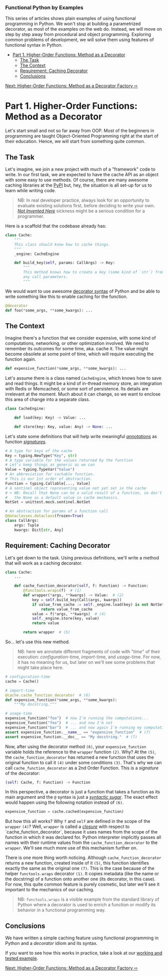 ### Functional Python by Examples

This series of articles shows plain examples of using functional programming in Python. We won't stop at building a parametrized decorator, as most of the examples on the web do. Instead, we will move on step by step away from procedural and object programming. Exploring common problems of development, we will solve them using features of functional syntax in Python.

- [Part 1. Higher-Order Functions: Method as a Decorator](#part-1-higher-order-functions-method-as-a-decorator)
  - [The Task](#the-task)
  - [The Context](#the-context)
  - [Requirement: Caching Decorator](#requirement-caching-decorator)
  - [Conclusions](#conclusions)

[Next: Higher-Order Functions: Method as a Decorator Factory ⇨](fp02_method_as_decorator_factory.md)

# Part 1. Higher-Order Functions: Method as a Decorator

Let's start small and not so far away from OOP. Most of the beginners in programming are taught Object-Oriented Programming right at the start of their education. Hence, we will start from something quite common.

## The Task

Let's imagine, we join a new project with much of a "framework" code to write. In our first task, we are expected to have the cache API as an object with some easy to use methods. Of course, there are many awesome caching libraries at the [PyPI](https://pypi.org/search/?q=caching) but, hey, the situation is all set-up for us to learn while writing code.

> NB: In real developer practice, always look for an opportunity to evaluate existing solutions first, before deciding to write your own. [*Not Invented Here*](https://en.wikipedia.org/wiki/Not_invented_here) sickness might be a serious condition for a programmer.

Here is a scaffold that the codebase already has:

```python
class Cache:
    """
    This class should know how to cache things.
    """
    _engine: CacheEngine

    def build_key(self, params: CallArgs) -> Key:
        """
        This method knows how to create a key (some kind of `str`) from
        any call parameters.
        """
```

We would want to use awesome [decorator syntax](https://book.pythontips.com/en/latest/decorators.html) of Python and be able to write something like this to enable caching for the function.

```python
@decorator
def foo(*some_args, **some_kwargs): ...
```

## The Context

Imagine there's a function that we consider expensive, with some kind of computations, networking, or other optimization involved. We need to remember its outcomes for some time, aka. cache it. The value might become obsolete at some point of time, which will require executing the function again.

```python
def expensive_function(*some_args, **some_kwargs): ...
```

Let's assume there is a class named `CacheEngine`, which knows how to save and read things. It might be a kind of in-thread memory store, an integration with Redis or Memcached, or some sort of persistence. Its details are irrelevant at the moment. Much about it can change, so we want to enclose this area of change into a separate class.

```python
class CacheEngine:

    def load(key: Key) -> Value: ...

    def store(key: Key, value: Any) -> None: ...
```

Let's state some definitions that will help write meaningful [*annotations*](https://realpython.com/python-type-checking/#type-systems) as function [*signatures*](https://en.wikipedia.org/wiki/Type_signature#Method_signature).

```python
# A type for keys of the cache
Key = typing.NewType("Key", str)
# A type variable for the values returned by the function
# Let's keep things as generic as we can
Value = typing.TypeVar("Value")
# An abbreviation for cachable function.
# This is our 1st order of abstraction.
Function = typing.Callable[..., Value]
# A sentinel object representing value not yet set in the cache
# > NB: Recall that None can be a valid result of a function, so don't use
#   the None as a default value in cache mechanics.
NotSet = unittest.mock.sentinel.NotSet

# An abstraction for params of a function call
@dataclasses.dataclass(frozen=True)
class CallArgs:
    args: Tuple
    kwargs: Dict[str, Any]
```

## Requirement: Caching Decorator

Let's get down to the task. Using previous definitions, we'll write a method that will work as a caching decorator.

```python
class Cache:
    ...

    def cache_function_decorator(self, f: Function) -> Function:
        @functools.wraps(f)  # (1)
        def wrapper(*args, **kwargs) -> Value:  # (2)
            key = self.build_key(Call(args, kwargs))
            if value_from_cache := self._engine.load(key) is not NotSet:  # (3)
                return value_from_cache
            value = f(*args, **kwargs)  # (4)
            self._engine.store(key, value)
            return value

        return wrapper  # (5)
```

So... let's use this new method.

> NB: here we annotate different fragments of code with "*time*" of their execution: *configuration*-time, *import*-time, and *usage*-time. For now, it has no meaning for us, but later on we'll see some problems that might take place here.

```python
# configuration-time
cache = Cache()

# import-time
@cache.cache_function_decorator  # (6)
def expensive_function(*some_args, **some_kwargs):
    """My docstring."""

# usage-time
expensive_function("foo")  # now I'm running the computations...
expensive_function("foo")  # ... and now I'm not
expensive_function("bar")  # ... and now again I'm running my computations because arguments differ
assert expensive_function.__name__ == "expensive_function"  # (7)
assert expensive_function.__doc__ == "My docstring."  # (7)
```

Now, after using the decorator method `(6)`, your `expensive_function` variable holds the reference to the `wrapper` function `(2)`. Why? At the `(5)`, the `cache_function_decorator` has returned a new function that uses the original function to  call it `(4)` under some conditions `(3)`. That's why we can call `cache_function_decorator` as a 2nd Order Function. This is a *signature* of the decorator:

```python
(self: Cache, f: Function) -> Function
```

In this perspective, a decorator is just a function that takes a function as its main argument and the `@` syntax is just a [*syntactic sugar*](https://en.wikipedia.org/wiki/Syntactic_sugar). The exact effect would happen using the following notation instead of `(6)`.

```python
expensive_function = cache.cached(expensive_function)
```

But how this all works? Why `f` and `self` are defined in the scope of the `wrapper` `(4)`? Well, `wrapper` is called a [*closure*](https://en.wikipedia.org/wiki/Closure_(computer_programming)) with respect to `cache_function_decorator`, because it uses names from the scope of the function in which it was declared for. Python interpreter implicitly passes all names with their runtime values from the `cache_function_decorator` to the `wrapper`. We'll see much more use of this mechanism further on.

There is one more thing worth noticing. Although `cache_function_decorator` returns a new function, created inside of it `(5)`, this function identifies exactly the same as the original one `(7)`. This is the case because of the helper `functools.wraps` decorator `(1)`. It copies metadata (like the name or the docstring) of a function onto another one (its decorator, in this case). For now, this quite common feature is purely cosmetic, but later we'll see it important to the mechanics of our caching.

> NB: `functools.wraps` is a visible example from the standard library of Python where a decorator is used to enrich a function or modify its behavior in a functional programming way.

## Conclusions

We have written a simple caching feature using functional programming in Python and a *decorator* idiom and its syntax.

If you want to see how this works in practice, take a look at our [working and tested example](fp01_method_as_decorator.py).

[Next: Higher-Order Functions: Method as a Decorator Factory ⇨](fp02_method_as_decorator_factory.md)
